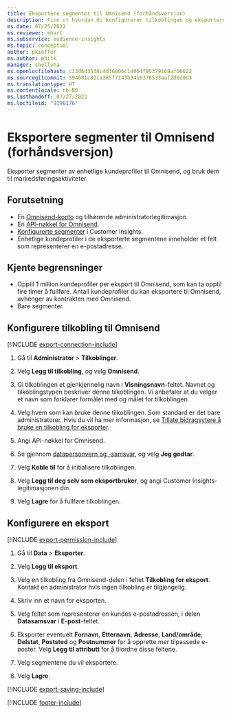```yaml
---
title: Eksportere segmenter til Omnisend (forhåndsversjon)
description: Finn ut hvordan du konfigurerer tilkoblingen og eksporterer til Omnisend.
ms.date: 07/25/2022
ms.reviewer: mhart
ms.subservice: audience-insights
ms.topic: conceptual
author: pkieffer
ms.author: philk
manager: shellyha
ms.openlocfilehash: c23d6d3538c4df6006c14064f95379169af06622
ms.sourcegitcommit: 594081c82ca385f7143b3416378533aaf2d6d0d3
ms.translationtype: HT
ms.contentlocale: nb-NO
ms.lasthandoff: 07/27/2022
ms.locfileid: "9196176"
---
```

# <a name="export-segments-to-omnisend-preview"></a>Eksportere segmenter til Omnisend (forhåndsversjon)

Eksporter segmenter av enhetlige kundeprofiler til Omnisend, og bruk dem til markedsføringsaktiviteter.

## <a name="prerequisites"></a>Forutsetning

- En [Omnisend-konto](https://www.omnisend.com/) og tilhørende administratorlegitimasjon.
- En [API-nøkkel for Omnisend](https://support.omnisend.com/en/articles/1061890-generating-api-key).
- [Konfigurerte segmenter](segments.md) i Customer Insights.
- Enhetlige kundeprofiler i de eksporterte segmentene inneholder et felt som representerer en e-postadresse.

## <a name="known-limitations"></a>Kjente begrensninger

- Opptil 1 million kundeprofiler per eksport til Omnisend, som kan ta opptil fire timer å fullføre. Antall kundeprofiler du kan eksportere til Omnisend, avhenger av kontrakten med Omnisend.
- Bare segmenter.

## <a name="set-up-connection-to-omnisend"></a>Konfigurere tilkobling til Omnisend

[!INCLUDE [export-connection-include](includes/export-connection-admn.md)]

1. Gå til **Administrator** > **Tilkoblinger**.

1. Velg **Legg til tilkobling**, og velg **Omnisend**.

1. Gi tilkoblingen et gjenkjennelig navn i **Visningsnavn**-feltet. Navnet og tilkoblingstypen beskriver denne tilkoblingen. Vi anbefaler at du velger et navn som forklarer formålet med og målet for tilkoblingen.

1. Velg hvem som kan bruke denne tilkoblingen. Som standard er det bare administratorer. Hvis du vil ha mer informasjon, se [Tillate bidragsytere å bruke en tilkobling for eksporter](connections.md#allow-contributors-to-use-a-connection-for-exports).

1. Angi API-nøkkel for Omnisend.

1. Se gjennom [datapersonvern og -samsvar](connections.md#data-privacy-and-compliance), og velg **Jeg godtar**.

1. Velg **Koble til** for å initialisere tilkoblingen.

1. Velg **Legg til deg selv som eksportbruker**, og angi Customer Insights-legitimasjonen din.

1. Velg **Lagre** for å fullføre tilkoblingen.

## <a name="configure-an-export"></a>Konfigurere en eksport

[!INCLUDE [export-permission-include](includes/export-permission.md)]

1. Gå til **Data** > **Eksporter**.

1. Velg **Legg til eksport**.

1. Velg en tilkobling fra Omnisend-delen i feltet **Tilkobling for eksport**. Kontakt en administrator hvis ingen tilkobling er tilgjengelig.

1. Skriv inn et navn for eksporten.

1. Velg feltet som representerer en kundes e-postadressen, i delen **Datasamsvar** i **E-post**-feltet.

1. Eksporter eventuelt **Fornavn**, **Etternavn**, **Adresse**, **Land/område**, **Delstat**, **Poststed** og **Postnummer** for å opprette mer tilpassede e-poster. Velg **Legg til attributt** for å tilordne disse feltene.

1. Velg segmentene du vil eksportere.

1. Velg **Lagre**.

[!INCLUDE [export-saving-include](includes/export-saving.md)]

[!INCLUDE [footer-include](includes/footer-banner.md)]
